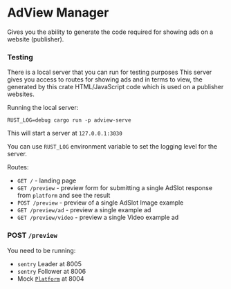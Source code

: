 # AdView Manager

Gives you the ability to generate the code required for showing ads
on a website (publisher).

### Testing

There is a local server that you can run for testing purposes
This server gives you access to routes for showing ads and in terms to view,
the generated by this crate HTML/JavaScript code which is used on
a publisher websites.

Running the local server:

`RUST_LOG=debug cargo run -p adview-serve`

This will start a server at `127.0.0.1:3030`

You can use `RUST_LOG` environment variable to set the logging level
for the server.

Routes:

- `GET /` - landing page
- `GET /preview` - preview form for submitting a single AdSlot response from `platform` and see the result
- `POST /preview` - preview of a single AdSlot Image example
- `GET /preview/ad` - preview a single example ad
- `GET /preview/video` - preview a single Video example ad


### POST `/preview`

You need to be running:
- `sentry` Leader at 8005
- `sentry` Follower at 8006
- Mock [`Platform`](../test_harness/platform) at 8004